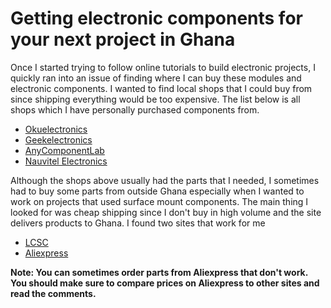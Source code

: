 # Getting electronic components for your next project in Ghana

Once I started trying to follow online tutorials to build electronic projects, I quickly ran into an issue of finding where I can buy these modules and electronic components. I wanted to find local shops that I could buy from since shipping everything would be too expensive. The list below is all shops which I have personally purchased components from.

* [Okuelectronics](https://okuelectronics.com)
* [Geekelectronics](https://geekelectronics.io)
* [AnyComponentLab](https://anycomponentlab.com)
* [Nauvitel Electronics](https://nauvitel.com)

Although the shops above usually had the parts that I needed, I sometimes had to buy some parts from outside Ghana especially when I wanted to work on projects that used surface mount components. The main thing I looked for was cheap shipping since I don't buy in high volume and the site delivers products to Ghana. I found two sites that work for me

* [LCSC](https://lcsc.com) 
* [Aliexpress](https://aliexpress.com)

**Note: You can sometimes order parts from Aliexpress that don't work. You should make sure to compare prices on Aliexpress to other sites and read the comments.**


